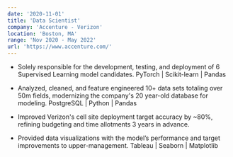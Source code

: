 ```yaml
---
date: '2020-11-01'
title: 'Data Scientist'
company: 'Accenture - Verizon'
location: 'Boston, MA'
range: 'Nov 2020 - May 2022'
url: 'https://www.accenture.com/'
---
```


- Solely responsible for the development, testing, and deployment of 6 Supervised Learning model candidates. <a>PyTorch | Scikit-learn | Pandas</a>

- Analyzed, cleaned, and feature engineered 10+ data sets totaling over 50m fields, modernizing the company's 20 year-old database for modeling. <a>PostgreSQL | Python | Pandas</a>

- Improved Verizon's cell site deployment target accuracy by ~80%, refining budgeting and time allotments 3 years in advance.

- Provided data visualizations with the model’s performance and target improvements to upper-management. <a>Tableau | Seaborn | Matplotlib</a>
